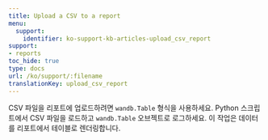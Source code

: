 ```yaml
---
title: Upload a CSV to a report
menu:
  support:
    identifier: ko-support-kb-articles-upload_csv_report
support:
- reports
toc_hide: true
type: docs
url: /ko/support/:filename
translationKey: upload_csv_report
---
```

CSV 파일을 리포트에 업로드하려면 `wandb.Table` 형식을 사용하세요. Python 스크립트에서 CSV 파일을 로드하고 `wandb.Table` 오브젝트로 로그하세요. 이 작업은 데이터를 리포트에서 테이블로 렌더링합니다.
